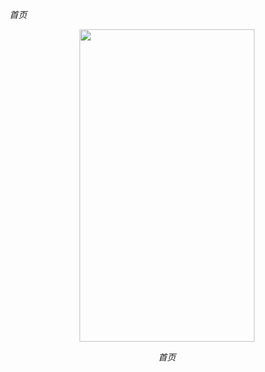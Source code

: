 *首页*
<p align="center">
	<img src="https://github.com/zxuu/DouTu/blob/master/images/20191227_153154.jpg"  width="280" height="500">
	<p align="center">
		<em>首页</em>
	</p>
</p>
